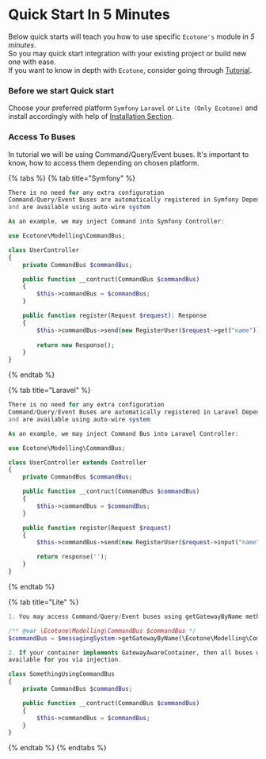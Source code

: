 # Quick Start In 5 Minutes

Below quick starts will teach you how to use specific `Ecotone's` module in _5 minutes_.  
So you may quick start integration with your existing project or build new one with ease.    
If you want to know in depth with `Ecotone`, consider going through [Tutorial](../tutorial/).

### Before we start Quick start

Choose your preferred platform `Symfony`  `Laravel` or `Lite (Only Ecotone)` and install accordingly with help of [Installation Section](../installation.md).

### Access To Buses

In tutorial we will be using Command/Query/Event buses. It's important to know, how to access them depending on chosen platform. 

{% tabs %}
{% tab title="Symfony" %}
```php
There is no need for any extra configuration
Command/Query/Event Buses are automatically registered in Symfony Dependency Container
and are available using auto-wire system

As an example, we may inject Command into Symfony Controller:

use Ecotone\Modelling\CommandBus;

class UserController
{
    private CommandBus $commandBus;

    public function __contruct(CommandBus $commandBus)
    {
        $this->commandBus = $commandBus;
    }

    public function register(Request $request): Response
    {
        $this->commandBus->send(new RegisterUser($request->get("name")));
        
        return new Response();
    }
}
```
{% endtab %}

{% tab title="Laravel" %}
```php
There is no need for any extra configuration
Command/Query/Event Buses are automatically registered in Laravel Depedency Container
and are available using auto-wire system

As an example, we may inject Command Bus into Laravel Controller:

use Ecotone\Modelling\CommandBus;

class UserController extends Controller
{
    private CommandBus $commandBus;

    public function __contruct(CommandBus $commandBus)
    {
        $this->commandBus = $commandBus;
    }

    public function register(Request $request)
    {
        $this->commandBus->send(new RegisterUser($request->input("name")));

        return response('');
    }
}
```
{% endtab %}

{% tab title="Lite" %}
```php
1. You may access Command/Query/Event buses using getGatewayByName method. 

/** @var \Ecotone\Modelling\CommandBus $commandBus */
$commandBus = $messagingSystem->getGatewayByName(\Ecotone\Modelling\CommandBus::class);

2. If your container implements GatewayAwareContainer, then all buses will be
available for you via injection. 

class SomethingUsingCommandBus
{
    private CommandBus $commandBus;

    public function __contruct(CommandBus $commandBus)
    {
        $this->commandBus = $commandBus;
    }
}

```
{% endtab %}
{% endtabs %}

